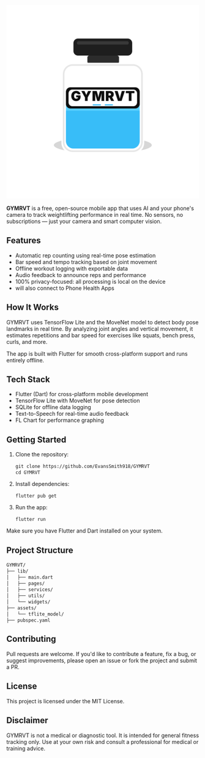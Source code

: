 
![GYMRVT Banner](assets/tflite_model/images/adaptive_fg_gymrvt_blue.svg)

**GYMRVT** is a free, open-source mobile app that uses AI and your phone's camera to track weightlifting performance in real time. No sensors, no subscriptions — just your camera and smart computer vision.

## Features

- Automatic rep counting using real-time pose estimation
- Bar speed and tempo tracking based on joint movement
- Offline workout logging with exportable data
- Audio feedback to announce reps and performance
- 100% privacy-focused: all processing is local on the device
- will also connect to Phone Health Apps
  

## How It Works

GYMRVT uses TensorFlow Lite and the MoveNet model to detect body pose landmarks in real time. By analyzing joint angles and vertical movement, it estimates repetitions and bar speed for exercises like squats, bench press, curls, and more.

The app is built with Flutter for smooth cross-platform support and runs entirely offline.

## Tech Stack

- Flutter (Dart) for cross-platform mobile development
- TensorFlow Lite with MoveNet for pose detection
- SQLite for offline data logging
- Text-to-Speech for real-time audio feedback
- FL Chart for performance graphing

## Getting Started

1. Clone the repository:
   ```
   git clone https://github.com/EvansSmith918/GYMRVT
   cd GYMRVT
   ```

2. Install dependencies:
   ```
   flutter pub get
   ```

3. Run the app:
   ```
   flutter run
   ```

Make sure you have Flutter and Dart installed on your system.

## Project Structure

```
GYMRVT/
├── lib/
│   ├── main.dart
│   ├── pages/
│   ├── services/
│   ├── utils/
│   └── widgets/
├── assets/
│   └── tflite_model/
├── pubspec.yaml
```

## Contributing

Pull requests are welcome. If you'd like to contribute a feature, fix a bug, or suggest improvements, please open an issue or fork the project and submit a PR.

## License

This project is licensed under the MIT License.

## Disclaimer

GYMRVT is not a medical or diagnostic tool. It is intended for general fitness tracking only. Use at your own risk and consult a professional for medical or training advice.


